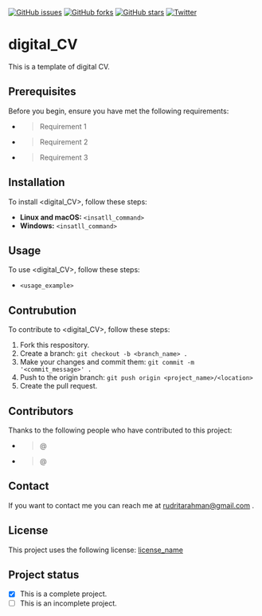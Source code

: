 [![GitHub issues](https://img.shields.io/github/issues/rudritarahman/digital_CV?style=social)](https://github.com/rudritarahman/digital_CV/issues)
[![GitHub forks](https://img.shields.io/github/forks/rudritarahman/digital_CV?style=social)](https://github.com/rudritarahman/digital_CV/network)
[![GitHub stars](https://img.shields.io/github/stars/rudritarahman/digital_CV?style=social)](https://github.com/rudritarahman/digital_CV/stargazers)
[![Twitter](https://img.shields.io/twitter/url?label=%40RahmanRudrita&style=social&url=https%3A%2F%2Ftwitter.com%2FRahmanRudrita)](https://twitter.com/intent/tweet?text=Wow:&url=https%3A%2F%2Fgithub.com%2Frudritarahman%2Fdigital_CV)

# digital_CV
This is a template of digital CV.

## Prerequisites
Before you begin, ensure you have met the following requirements:
* > Requirement 1
* > Requirement 2
* > Requirement 3

## Installation
To install <digital_CV>, follow these steps:
* __Linux and macOS:__
`<insatll_command>`
* __Windows:__
`<insatll_command>`

## Usage
To use <digital_CV>, follow these steps:
* `<usage_example>`

## Contrubution
To contribute to <digital_CV>, follow these steps:
1. Fork this respository.
2. Create a branch: `git checkout -b <branch_name> .`
3. Make your changes and commit them: `git commit -m '<commit_message>' .`
4. Push to the origin branch: `git push origin <project_name>/<location>`
5. Create the pull request.

## Contributors
Thanks to the following people who have contributed to this project: 
* > @
* > @

## Contact 
If you want to contact me you can reach me at rudritarahman@gmail.com .

## License
This project uses the following license:
[license_name](license_URL)

## Project status
- [x] This is a complete project.
- [ ] This is an incomplete project.